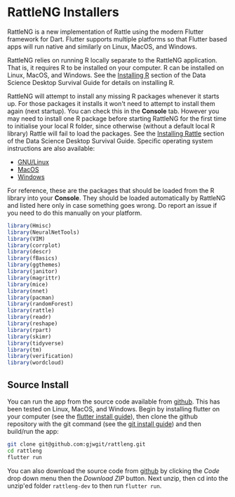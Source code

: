 # RattleNG Installers

RattleNG is a new implementation of Rattle using the modern Flutter
framework for Dart. Flutter supports multiple platforms so that
Flutter based apps will run native and similarly on Linux, MacOS, and
Windows.

RattleNG relies on running R locally separate to the RattleNG
application.  That is, it requires R to be installed on your computer.
R can be installed on Linux, MacOS, and Windows. See the [Installing
R](https://survivor.togaware.com/datascience/installing-r.html)
section of the Data Science Desktop Survival Guide for details on
installing R.

RattleNG will attempt to install any missing R packages whenever it
starts up. For those packages it installs it won't need to attempt to
install them again (next startup). You can check this in the
**Console** tab. However you may need to install one R package before
starting RattleNG for the first time to initialise your local R
folder, since otherwise (without a default local R library) Rattle
will fail to load the packages.  See the [Installing
Rattle](https://survivor.togaware.com/datascience/installing-rattle.html)
section of the Data Science Desktop Survival Guide. Specific operating
system instructions are also available:

+ [GNU/Linux](https://survivor.togaware.com/datascience/installing-rattle-on-linux.html)
+ [MacOS](https://survivor.togaware.com/datascience/installing-rattle-on-macos.html)
+ [Windows](https://survivor.togaware.com/datascience/installing-rattle-on-windows.html)

For reference, these are the packages that should be loaded from the R
library into your **Console**. They should be loaded automatically by
RattleNG and listed here only in case something goes wrong. Do report
an issue if you need to do this manually on your platform.

```r
library(Hmisc)
library(NeuralNetTools)
library(VIM)
library(corrplot)
library(descr)
library(fBasics)
library(ggthemes)
library(janitor)
library(magrittr)
library(mice)
library(nnet)
library(pacman)
library(randomForest)
library(rattle)
library(readr)
library(reshape)
library(rpart)
library(skimr)
library(tidyverse)
library(tm)
library(verification)
library(wordcloud)
```

## Source Install

You can run the app from the source code available from
[github](https://github.com/gjwgit/rattleng). This has been tested on
Linux, MacOS, and Windows. Begin by installing flutter on your
computer (see the [flutter install
guide](https://docs.flutter.dev/get-started/install)), then clone the
github repository with the git command (see the [git install
guide](https://git-scm.com/book/en/v2/Getting-Started-Installing-Git))
and then build/run the app:

```bash
git clone git@github.com:gjwgit/rattleng.git
cd rattleng
flutter run
```

You can also download the source code from
[github](https://github.com/gjwgit/rattleng) by clicking the *Code*
drop down menu then the *Download ZIP* button. Next unzip, then cd
into the unzip'ed folder `rattleng-dev` to then run `flutter run`.
